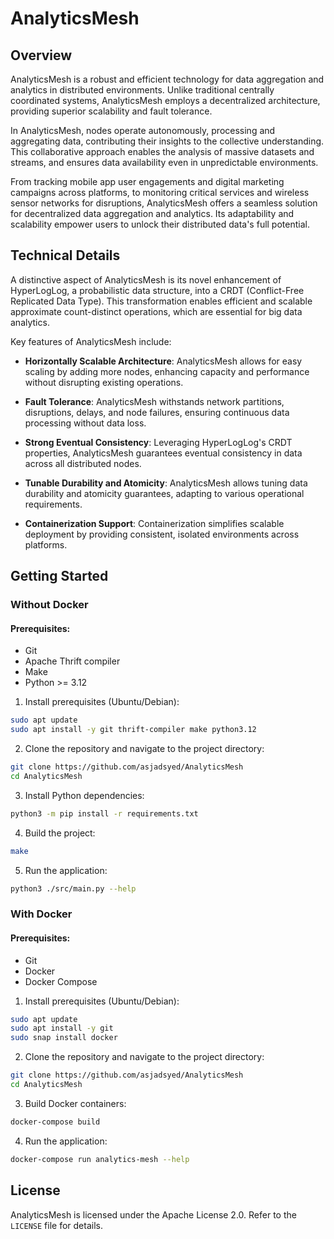 # AnalyticsMesh

## Overview

AnalyticsMesh is a robust and efficient technology for data aggregation and analytics in distributed environments. Unlike traditional centrally coordinated systems, AnalyticsMesh employs a decentralized architecture, providing superior scalability and fault tolerance.

In AnalyticsMesh, nodes operate autonomously, processing and aggregating data, contributing their insights to the collective understanding. This collaborative approach enables the analysis of massive datasets and streams, and ensures data availability even in unpredictable environments.

From tracking mobile app user engagements and digital marketing campaigns across platforms, to monitoring critical services and wireless sensor networks for disruptions, AnalyticsMesh offers a seamless solution for decentralized data aggregation and analytics. Its adaptability and scalability empower users to unlock their distributed data's full potential.

## Technical Details

A distinctive aspect of AnalyticsMesh is its novel enhancement of HyperLogLog, a probabilistic data structure, into a CRDT (Conflict-Free Replicated Data Type). This transformation enables efficient and scalable approximate count-distinct operations, which are essential for big data analytics.

Key features of AnalyticsMesh include:

* **Horizontally Scalable Architecture**: AnalyticsMesh allows for easy scaling by adding more nodes, enhancing capacity and performance without disrupting existing operations.

* **Fault Tolerance**: AnalyticsMesh withstands network partitions, disruptions, delays, and node failures, ensuring continuous data processing without data loss.

* **Strong Eventual Consistency**: Leveraging HyperLogLog's CRDT properties, AnalyticsMesh guarantees eventual consistency in data across all distributed nodes.

* **Tunable Durability and Atomicity**: AnalyticsMesh allows tuning data durability and atomicity guarantees, adapting to various operational requirements.

* **Containerization Support**: Containerization simplifies scalable deployment by providing consistent, isolated environments across platforms.

## Getting Started

### Without Docker

#### Prerequisites:

* Git
* Apache Thrift compiler
* Make
* Python >= 3.12

1. Install prerequisites (Ubuntu/Debian):

```bash
sudo apt update
sudo apt install -y git thrift-compiler make python3.12
```

2. Clone the repository and navigate to the project directory:

```bash
git clone https://github.com/asjadsyed/AnalyticsMesh
cd AnalyticsMesh
```

3. Install Python dependencies:

```bash
python3 -m pip install -r requirements.txt
```

4. Build the project:

```bash
make
```

5. Run the application:

```bash
python3 ./src/main.py --help
```

### With Docker

#### Prerequisites:

* Git
* Docker
* Docker Compose

1. Install prerequisites (Ubuntu/Debian):

```bash
sudo apt update
sudo apt install -y git
sudo snap install docker
```

2. Clone the repository and navigate to the project directory:

```bash
git clone https://github.com/asjadsyed/AnalyticsMesh
cd AnalyticsMesh
```

3. Build Docker containers:

```bash
docker-compose build
```

4. Run the application:

```bash
docker-compose run analytics-mesh --help
```

## License

AnalyticsMesh is licensed under the Apache License 2.0. Refer to the `LICENSE` file for details.
